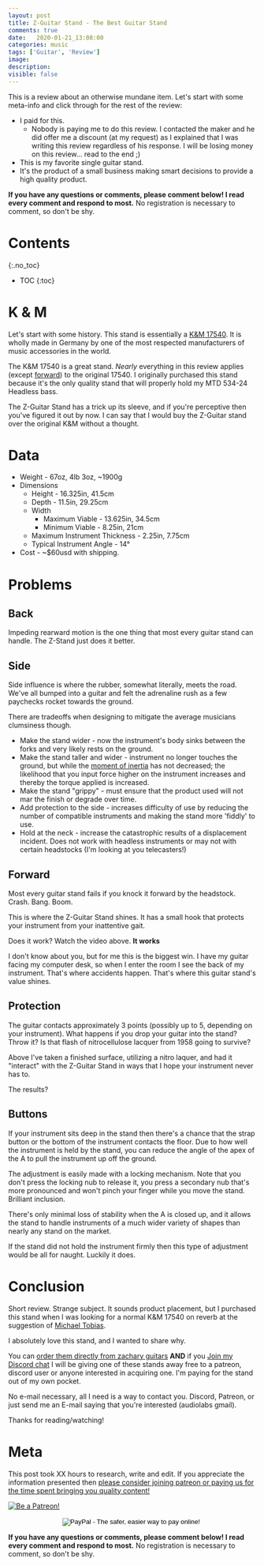 ```yaml
---
layout: post
title: Z-Guitar Stand - The Best Guitar Stand
comments: true
date:   2020-01-21_13:08:00 
categories: music
tags: ['Guitar', 'Review']
image:
description:
visible: false
---
```


This is a review about an otherwise mundane item. Let's start with some meta-info and click through for the rest of the review:

* I paid for this.
  * Nobody is paying me to do this review. I contacted the maker and he did offer me a discount (at my request) as I explained that I was writing this review regardless of his response. I will be losing money on this review... read to the end ;)
* This is my favorite single guitar stand.
* It's the product of a small business making smart decisions to provide a high quality product.

<!--more-->

**If you have any questions or comments, please comment below! I read every comment and respond to most.** No registration is necessary to comment, so don't be shy.

# Contents
{:.no_toc}
* TOC
{:toc}

# K & M

Let's start with some history. This stand is essentially a [K&M 17540](https://www.sweetwater.com/store/detail/KM17540B--k-and-m-17540-electric-guitar-stand-black). It is wholly made in Germany by one of the most respected manufacturers of music accessories in the world.

The K&M 17540 is a great stand. _Nearly_ everything in this review applies (except [forward](#forward)) to the original 17540. I originally purchased this stand because it's the only quality stand that will properly hold my MTD 534-24 Headless bass.

The Z-Guitar Stand has a trick up its sleeve, and if you're perceptive then you've figured it out by now. I can say that I would buy the Z-Guitar stand over the original K&M without a thought.

# Data

* Weight - 67oz, 4lb 3oz, ~1900g
* Dimensions
  * Height - 16.325in, 41.5cm
  * Depth - 11.5in, 29.25cm
  * Width 
    * Maximum Viable - 13.625in, 34.5cm 
    * Minimum Viable - 8.25in, 21cm
  * Maximum Instrument Thickness - 2.25in, 7.75cm
  * Typical Instrument Angle - 14°
* Cost - ~$60usd with shipping.


# Problems

## Back

Impeding rearward motion is the one thing that most every guitar stand can handle. The Z-Stand just does it better.

## Side

Side influence is where the rubber, somewhat literally, meets the road. We've all bumped into a guitar and felt the adrenaline rush as a few paychecks rocket towards the ground.

There are tradeoffs when designing to mitigate the average musicians clumsiness though.

* Make the stand wider - now the instrument's body sinks between the forks and very likely rests on the ground. 
* Make the stand taller and wider - instrument no longer touches the ground, but while the [moment of inertia](https://en.wikipedia.org/wiki/Moment_of_inertia) has not decreased; the likelihood that you input force higher on the instrument increases and thereby the torque applied is increased.
* Make the stand "grippy" - must ensure that the product used will not mar the finish or degrade over time.
* Add protection to the side - increases difficulty of use by reducing the number of compatible instruments and making the stand more 'fiddly' to use.
* Hold at the neck - increase the catastrophic results of a displacement incident. Does not work with headless instruments or may not with certain headstocks (I'm looking at you telecasters!)

## Forward

Most every guitar stand fails if you knock it forward by the headstock. Crash. Bang. Boom.

This is where the Z-Guitar Stand shines. It has a small hook that protects your instrument from your inattentive gait.

Does it work? Watch the video above. **It works**

I don't know about you, but for me this is the biggest win. I have my guitar facing my computer desk, so when I enter the room I see the back of my instrument. That's where accidents happen. That's where this guitar stand's value shines.

## Protection

The guitar contacts approximately 3 points (possibly up to 5, depending on your instrument). What happens if you drop your guitar into the stand? Throw it? Is that flash of nitrocellulose lacquer from 1958 going to survive?

Above I've taken a finished surface, utilizing a nitro laquer, and had it "interact" with the Z-Guitar Stand in ways that I hope your instrument never has to.

The results?

## Buttons

If your instrument sits deep in the stand then there's a chance that the strap button or the bottom of the instrument contacts the floor. Due to how well the instrument is held by the stand, you can reduce the angle of the apex of the A to pull the instrument up off the ground.

The adjustment is easily made with a locking mechanism. Note that you don't press the locking nub to release it, you press a secondary nub that's more pronounced and won't pinch your finger while you move the stand. Brilliant inclusion.

There's only minimal loss of stability when the A is closed up, and it allows the stand to handle instruments of a much wider variety of shapes than nearly any stand on the market.

If the stand did not hold the instrument firmly then this type of adjustment would be all for naught. Luckily it does.

# Conclusion

Short review. Strange subject. It sounds product placement, but I purchased this stand when I was looking for a normal K&M 17540 on reverb at the suggestion of [Michael Tobias](http://www.mtdbass.com).

I absolutely love this stand, and I wanted to share why.

You can [order them directly from zachary guitars](https://zacharyguitars.com/stands/) **AND** if you [Join my Discord chat](https://discord.gg/34cFzVn) I will be giving one of these stands away free to a patreon, discord user or anyone interested in acquiring one. I'm paying for the stand out of my own pocket.

No e-mail necessary, all I need is a way to contact you. Discord, Patreon, or just send me an E-mail saying that you're interested (audiolabs gmail).

Thanks for reading/watching!

# Meta

This post took XX hours to research, write and edit. If you appreciate the information presented then <a href="/DonateNow/">please consider joining patreon or paying us for the time spent bringing you quality content!</a>

<a href="https://www.patreon.com/bePatron?u=7465992"> <img class="patreon-button" src="/assets/Patreon.png" alt="Be a Patreon!"></a>

<form style="text-align: center;" action="https://www.paypal.com/cgi-bin/webscr" method="post" target="_top">
<input type="hidden" name="cmd" value="_s-xclick">
<input type="hidden" name="hosted_button_id" value="BR247JAZBTUJJ">
<input type="image" src="https://www.paypalobjects.com/en_US/i/btn/btn_donateCC_LG.gif" border="0" name="submit" alt="PayPal - The safer, easier way to pay online!">
<img alt="" border="0" src="https://www.paypalobjects.com/en_US/i/scr/pixel.gif" width="1" height="1">
</form>

**If you have any questions or comments, please comment below! I read every comment and respond to most.** No registration is necessary to comment, so don't be shy.

